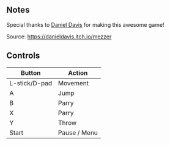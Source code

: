 ## Notes

Special thanks to [Daniel Davis](https://danieldavis.itch.io/) for making this awesome game!

Source: https://danieldavis.itch.io/mezzer

## Controls

| Button | Action |
|--|--| 
|L-stick/D-pad|Movement|
|A|Jump|
|B|Parry|
|X|Parry|
|Y|Throw|
|Start|Pause / Menu|


